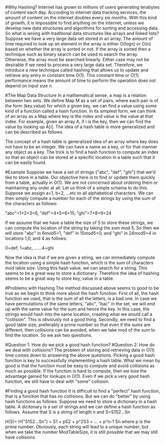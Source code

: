 #Why Hashing?
Internet has grown to millions of users generating terabytes of content each day. According to internet data tracking 
services, the amount of content on the internet doubles every six months. With this kind of growth, it is impossible to
find anything on the internet, unless we develop new data structures and algorithms for sorting and accessing data.
So what is wrong with traditional data structures like arrays and linked lists? Suppose we have a very large data set
stored in an array. The amount of time required to look up an element in the array is either O(logn) or O(n) based on whether
the array is sorted or not. If the array is sorted then a technique such as binary search can be used to search the array.
Otherwise, the array must be searched linearly. Either case may not be desirable if we need to process a very large data set.
Therefore, we introduce a new technique called hashing that allows us to update and retrieve any entry in constant time
O(1). This constant time or O(1) performance means the amount of time to perform the operation does not depend on input
size n.

#The Map Data Structure
In a mathematical sense, a map is a relation between two sets. We define Map M as a set of pairs, where each pair is of the
form (key,value) for which a given key, we can find a value using some kind of a function called a hash function. In its
simplest form, we can think of an array as a Map where key is the index and value is the value at that index. For example,
given an array A, if i is the key, then we can find the value by looking up A[i]. The idea of a hash table is more generalized
and can be described as follows.

The concept of a hash table is generalized idea of an array where key does not have to be an integer. We can have a name as 
a key, or for that manner any object as a key. The trick is to find a hash function to compute an index so that an object
can be stored at a specific location in a table such that it can be easily found.

#Example
Suppose we have a set of strings {"abc", "def", "ghi"} that we'd like to store in a table. Our objective here is to find
or update them quickly from a table, actually in O(1). We are not concerned about ordering them or maintaining any order
at all. Let us think of a simple schema to do this. Suppose we assign a=1, b=2, ...etc to all alphabetical characters. 
We can then simply compute a number for each of the strings by using the sum of the characters as follows:

"abc"=1+2+3=6, "def"=4+5+6=15, "ghi"=7+8+9=24

If we assume that we have a table the size of 5 to store these strings, we can compute the location of the string by
taking the sum mod 5. So then we will store "abc" in 6mod5=1, "def" in 15mod5=0, and "ghi" in 24mod5=4 in locations
1,0, and 4 as follows.

0=def, 1=abc, ......4=ghi

Now the idea is that if we are given a string, we can immediately compute the location using a simple hash function, which
is the sum of characters mod table size. Using this hash value, we can search for a string. This seems to be a great way
to store a dictionary. Therefore the idea of hashing seems to be a great way to store key, value in a table.

#Problems with Hashing
The method discussed above seems to good to be true as we begin to think more about the hash function. First of all, the
hash function we used, that is the sum of all the letters, is a bad one. In case we have permutations of the same letters,
"abc", "bac" in the set, we will end up with the same value for the sum and hence the key. In this case, the strings
would hash into the same location, creating what we would call a "collision". This is obviously not a good thing. Secondly,
we need to find a good table size, preferably a prime number so that even if the sums are different, then collisions can
be avoided, when we take mod of the sum to find the location. So we ask two questions.

#Question 1: How do we pick a good hash function?
#Question 2: How do we deal with collisions?
The problem of storing and retrieving data in O(1) time comes down to answering the above questions. Picking a good hash 
function is key to successfully implementing a hash table. What we mean by good is that the function must be easy to compute
and avoid collisions as much as possible. If the function is hard to compute, then we lose the advantage gained for lookups
in O(1). Even if we pick a very good hash function, we still have to deal with "some" collision.

#Finding a good hash function
It is difficult to find a "perfect" hash function, that is a function that has no collisions. But we can do "better" by
using hash functions as follows. Suppose we need to store a dictionary in a hash table. A dicitonary is a set of strings
and we can define a hash function as follows. Assume that S is a string of length n and S=S1S2...Sn

H(S)= H("S1S2...Sn") = S1 + pS2 + p^2S3 + ... + p^n-1 Sn
where p is the prime number. Obviously, each string will lead to a unique number, but when we take the number ModTableSize,
it is still possible that we may still have collisions
